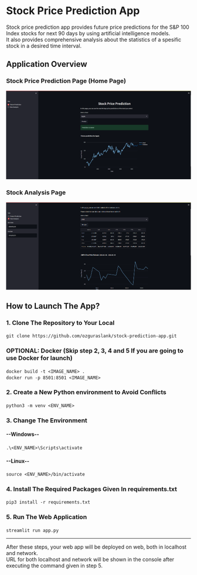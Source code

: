 # Stock Price Prediction App
Stock price prediction app provides future price predictions for the S&P 100 Index stocks for next 90 days by using artificial intelligence models. <br>
It also provides comprehensive analysis about the statistics of a spesific stock in a desired time interval.

## Application Overview

### Stock Price Prediction Page (Home Page)
![prediction_page](images/home_page.png)

### Stock Analysis Page
![prediction_page](images/analysis_page.png)

## How to Launch The App?

### 1. Clone The Repository to Your Local
` git clone https://github.com/ozguraslank/stock-prediction-app.git `

### OPTIONAL: Docker (Skip step 2, 3, 4 and 5 If you are going to use Docker for launch)
` docker build -t <IMAGE_NAME> . ` <br>
` docker run -p 8501:8501 <IMAGE_NAME> `


### 2. Create a New Python environment to Avoid Conflicts
` python3 -m venv <ENV_NAME> `

### 3. Change The Environment
#### --Windows--
` .\<ENV_NAME>\Scripts\activate `

#### --Linux--
` source <ENV_NAME>/bin/activate `

### 4. Install The Required Packages Given In requirements.txt
` pip3 install -r requirements.txt ` 

### 5. Run The Web Application
` streamlit run app.py ` 

---------------------------------
After these steps, your web app will be deployed on web, both in localhost and network. <br>
URL for both localhost and network will be shown in the console after executing the command given in step 5.






